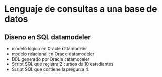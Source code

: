 
# Lenguaje de consultas a una base de datos

## Diseno en SQL datamodeler 

- modelo logico en Oracle datamodeler
- modelo relacional en Oracle datamodeler
- DDL generado por Oracle datamodeler 
- Script SQL que registra 2 cursos de 10 estudiantes 
- Script SQL que contiene la pregunta 4.

